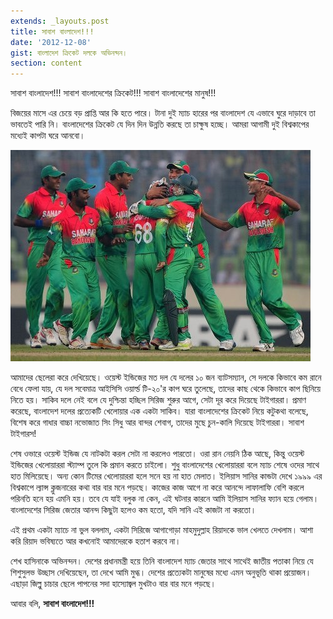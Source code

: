 ```yaml
---
extends: _layouts.post
title: সাবাশ বাংলাদেশ!!!
date: '2012-12-08'
gist: বাংলাদেশ ক্রিকেট দলকে অভিনন্দন।
section: content
---
```


সাবাশ বাংলাদেশ!!! সাবাশ বাংলাদেশের ক্রিকেট!!! সাবাশ বাংলাদেশের মানুষ!!!

বিজয়ের মাসে এর চেয়ে বড় প্রাপ্তি আর কি হতে পারে। টানা দুই ম্যাচ হারের পর বাংলাদেশ যে এভাবে ঘুরে দাড়াবে তা ভাবতেই পারি নি। বাংলাদেশের ক্রিকেট যে দিন দিন উন্নতি করছে তা চাক্ষুষ হচ্ছে। আমরা আগামী দুই বিশ্বকাপের মধ্যেই কাপটা ঘরে আনবো।

![Congratulation Bangladesh](/images/posts/congratulation-bangladesh.jpg)

আমাদের ছেলেরা করে দেখিয়েছে। ওয়েস্ট ইন্ডিজের মত দল যে দলের ১০ জন ব্যাটসম্যান, সে দলকে কিভাবে কম রানে বেধে ফেলা যায়, যে দল সবেমাত্র আইসিসি ওয়ার্ল্ড টি-২০'র কাপ ঘরে তুলেছে, তাদের কাছ থেকে কিভাবে কাপ ছিনিয়ে নিতে হয়। সাকিব দলে নেই বলে যে দুশ্চিন্তা হচ্ছিল সিরিজ শুরুর আগে, সেটা দূর করে দিয়েছে টাইগাররা। প্রমাণ করেছে, বাংলাদেশ দলের প্রত্যেকটি খেলোয়ার এক একটা সাকিব। যারা বাংলাদেশের ক্রিকেট নিয়ে কটুকথা বলেছে, বিশেষ করে গাধার বাচ্চা নভোজাত সিং সিধু আর বান্দর শেবাগ, তাদের মুছে চুন-কালি দিয়েছে টাইগাররা। সাবাশ টাইগারস!

শেষ ওভারে ওয়েস্ট ইন্ডিজ যে নাটকটা করল সেটা না করলেও পারতো। ওরা রান নেয়নি ঠিক আছে, কিন্তু ওয়েস্ট ইন্ডিজের খেলোয়াররা স্ট্যাম্প তুলে কি প্রমান করতে চাইলো। শুধু বাংলাদেশের খেলোয়াররা বলে ম্যাচ শেষে ওদের সাথে হাত মিলিয়েছে। অন্য কোন টিমের খেলোয়াররা হলে সনে হয় না হাত মেলাত। ইলিয়াস সানির কান্ডটা দেখে ১৯৯৯ এর বিশ্বকাপে ল্যান্স ক্লুজনারের কথা বার বার মনে পড়ছে। কাজের কাজ আগে না করে আনন্দে লাফালাফি বেশি করলে পরিনতি হনে হয় এমনি হয়। তবে যে যাই বলুক না কেন, এই ঘটনার কারনে আমি ইলিয়াস সানির ফ্যান হয়ে গেলাম। বাংলাদেশের সিরিজ জেতার আনন্দ কিছুটা হলেও কম হতো, যদি সানি এই কাজটা না করতো।

এই প্রথম একটা ম্যাচে না ভুল বললাম, একটা সিরিজে আগাগোড়া মাহমুদুল্লাহ রিয়াদকে ভাল খেলতে দেখলাম। আশা করি রিয়াদ ভবিষ্যতে আর কখনোই আমাদেরকে হতাশ করবে না।

শেখ হাসিনাকে অভিনন্দন। দেশের প্রধানমন্ত্রী হয়ে তিনি বাংলাদেশ ম্যাচ জেতার সাথে সাথেই জাতীয় পতাকা নিয়ে যে শিশুসুলভ উচ্ছাস দেখিয়েছেন, তা দেখে আমি মুগ্ধ। দেশের প্রত্যেকটা মানুষের মধ্যে এমন অনুভূতি থাকা প্রয়োজন। এছাড়া জিল্লু চাচার ছেলে পাপনের সদা হাস্যোজ্বল মুখটাও বার বার মনে পড়ছে।

আবার বলি, **সাবাশ বাংলাদেশ!!!**
